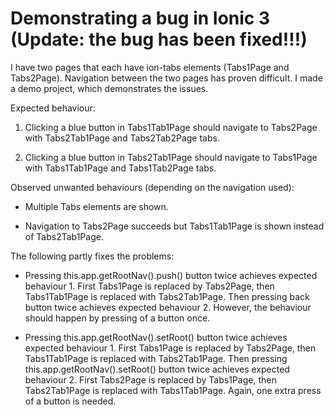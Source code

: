 # Demonstrating a bug in Ionic 3 (Update: the bug has been fixed!!!)
I have two pages that each have ion-tabs elements (Tabs1Page and Tabs2Page). Navigation between the two pages has proven difficult. I made a demo project, which demonstrates the issues.

Expected behaviour:

1. Clicking a blue button in Tabs1Tab1Page should navigate to Tabs2Page with Tabs2Tab1Page and Tabs2Tab2Page tabs.

2. Clicking a blue button in Tabs2Tab1Page should navigate to Tabs1Page with Tabs1Tab1Page and Tabs1Tab2Page tabs.

Observed unwanted behaviours (depending on the navigation used):

* Multiple Tabs elements are shown.

* Navigation to Tabs2Page succeeds but Tabs1Tab1Page is shown instead of Tabs2Tab1Page.

The following partly fixes the problems:

* Pressing this.app.getRootNav().push() button twice achieves expected behaviour 1. First Tabs1Page is replaced by Tabs2Page, then Tabs1Tab1Page is replaced with Tabs2Tab1Page. Then pressing back button twice achieves expected behaviour 2. However, the behaviour should happen by pressing of a button once.

* Pressing this.app.getRootNav().setRoot() button twice achieves expected behaviour 1. First Tabs1Page is replaced by Tabs2Page, then Tabs1Tab1Page is replaced with Tabs2Tab1Page. Then pressing this.app.getRootNav().setRoot() button twice achieves expected behaviour 2. First Tabs2Page is replaced by Tabs1Page, then Tabs2Tab1Page is replaced with Tabs1Tab1Page. Again, one extra press of a button is needed.
